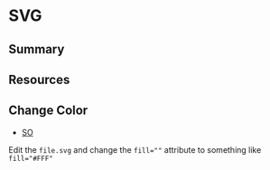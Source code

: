 # SVG

## Summary

## Resources

## Change Color

- [SO](https://stackoverflow.com/questions/24933430/img-src-svg-changing-the-styles-with-css)

Edit the `file.svg` and change the `fill=""` attribute to something like
`fill="#FFF"`
